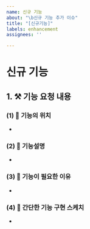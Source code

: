 ```yaml
---
name: 신규 기능
about: "\b신규 기능 추가 이슈"
title: "[신규기능]"
labels: enhancement
assignees: ''

---
```


# 신규 기능
## 1. :hammer_and_pick: 기능 요청 내용
### (1) :round_pushpin: 기능의 위치
- 
### (2) :memo: 기능설명
-
### (3) :memo: 기능이 필요한 이유
- 
### (4) :triangular_ruler: 간단한 기능 구현 스케치
-
